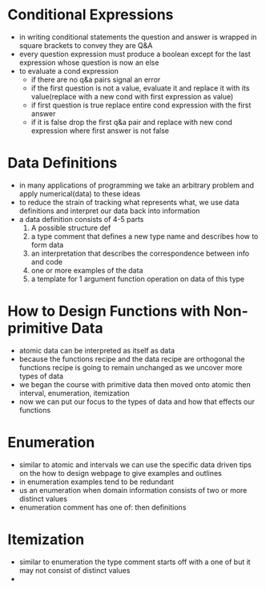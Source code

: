 # Conditional Expressions
* in writing conditional statements the question and answer is wrapped in square brackets to convey they are Q&A 
* every question expression must produce a boolean except for the last expression whose question is now an else
* to evaluate a cond expression
    - if there are no q&a pairs signal an error
    - if the first question is not a value, evaluate it and replace it with its value(replace with a new cond with first expression as value)
    - if first question is true replace entire cond expression with the first answer
    - if it is false drop the first q&a pair and replace with new cond expression where first answer is not false

# Data Definitions
* in many applications of programming we take an arbitrary problem and apply numerical(data) to these ideas
* to reduce the strain of tracking what represents what, we use data definitions and interpret our data back into information 
* a data definition consists of 4-5 parts
  1. A possible structure def
  2. a type comment that defines a new type name and describes how to form data
  3. an interpretation that describes the correspondence between info and code
  4. one or more examples of the data
  5. a template for 1 argument function operation on data of this type

# How to Design Functions with Non-primitive Data
* atomic data can be interpreted as itself as data
* because the functions recipe and the data recipe are orthogonal the functions recipe is going to remain unchanged as we uncover more types of data
* we began the course with primitive data then moved onto atomic then interval, enumeration, itemization
* now we can put our focus to the types of data and how that effects our functions

# Enumeration
* similar to atomic and intervals we can use the specific data driven tips on the how to design webpage to give examples and outlines
* in enumeration examples tend to be redundant
* us an enumeration when domain information consists of two or more distinct values
* enumeration comment has one of: then definitions

# Itemization
* similar to enumeration the type comment starts off with a one of but it may not consist of distinct values
* 



